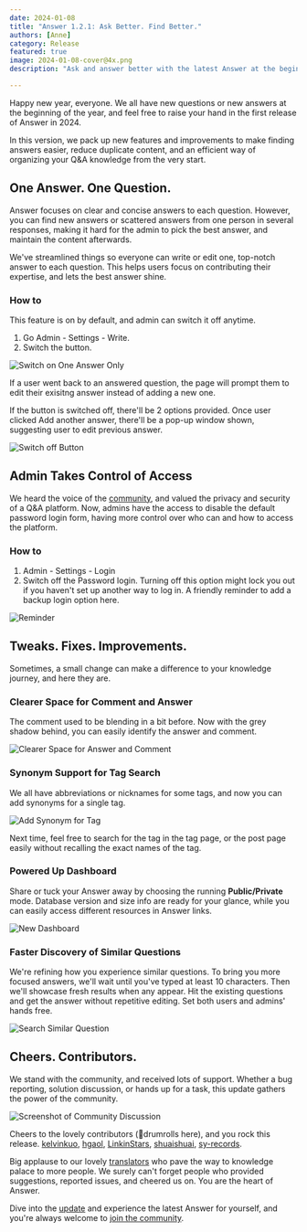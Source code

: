 ```yaml
---
date: 2024-01-08
title: "Answer 1.2.1: Ask Better. Find Better."
authors: [Anne]
category: Release
featured: true
image: 2024-01-08-cover@4x.png
description: "Ask and answer better with the latest Answer at the beginning of 2024."

---
```


Happy new year, everyone. We all have new questions or new answers at the beginning of the year, and feel free to raise your hand in the first release of Answer in 2024.

In this version, we pack up new features and improvements to make finding answers easier, reduce duplicate content, and an efficient way of organizing your Q&A knowledge from the very start. 

## One Answer. One Question.
Answer focuses on clear and concise answers to each question. However, you can find new answers or scattered answers from one person in several responses, making it hard for the admin to pick the best answer, and maintain the content afterwards. 

We've streamlined things so everyone can write or edit one, top-notch answer to each question. This helps users focus on contributing their expertise, and lets the best answer shine.

### How to
This feature is on by default, and admin can switch it off anytime. 
1. Go Admin - Settings - Write.
2. Switch the button.

![Switch on One Answer Only](one-answer-how-to.png)

If a user went back to an answered question, the page will prompt them to edit their exisitng answer instead of adding a new one. 

If the button is switched off, there'll be 2 options provided. Once user clicked Add another answer, there'll be a  pop-up window shown, suggesting user to edit previous answer.

![Switch off Button](switched-off-options.gif)

## Admin Takes Control of Access
We heard the voice of the [community](https://github.com/apache/answer/issues/565), and valued the privacy and security of a Q&A platform. Now, admins have the access to disable the default password login form, having more control over who can and how to access the platform.

### How to
1. Admin - Settings - Login
2. Switch off the Password login.
Turning off this option might lock you out if you haven't set up another way to log in. A friendly reminder to add a backup login option here.

![Reminder](turn-off-reminder.png)

## Tweaks. Fixes. Improvements.
Sometimes, a small change can make a difference to your knowledge journey, and here they are. 

### Clearer Space for Comment and Answer
The comment used to be blending in a bit before. Now with the grey shadow behind, you can easily identify the answer and comment.  

![Clearer Space for Answer and Comment](clearer-answer-comment.png)

### Synonym Support for Tag Search
We all have abbreviations or nicknames for some tags, and now you can add synonyms for a single tag.

![Add Synonym for Tag](tag-search-synonym.gif)

Next time, feel free to search for the tag in the tag page, or the post page easily without recalling the exact names of the tag.

### Powered Up Dashboard
Share or tuck your Answer away by choosing the running **Public/Private** mode. Database version and size info are ready for your glance, while you can easily access different resources in Answer links.

![New Dashboard](new-dashboard.jpeg)

### Faster Discovery of Similar Questions
We're refining how you experience similar questions. To bring you more focused answers, we'll wait until you've typed at least 10 characters. Then we'll showcase fresh results when any appear. Hit the existing questions and get the answer without repetitive editing. Set both users and admins' hands free.  

![Search Similar Question](search-similar-question.png)

## Cheers. Contributors.
We stand with the community, and received lots of support. Whether a bug reporting, solution discussion, or hands up for a task, this update gathers the power of the community. 

![Screenshot of Community Discussion](discussion.png)

Cheers to the lovely contributors (🥁drumrolls here), and you rock this release.
[kelvinkuo](https://github.com/kelvinkuo), [hgaol](https://github.com/hgaol), [LinkinStars](https://github.com/LinkinStars), [shuaishuai](https://github.com/shuashuai), [sy-records](https://github.com/sy-records). 

Big applause to our lovely [translators](https://crowdin.com/project/answer/activity-stream) who pave the way to knowledge palace to more people. We surely can't forget people who provided suggestions, reported issues, and cheered us on. You are the heart of Answer. 

Dive into the [update](https://github.com/apache/answer/releases/tag/v1.2.1) and experience the latest Answer for yourself, and you're always welcome to [join the community](https://answer.apache.org/community/about).
